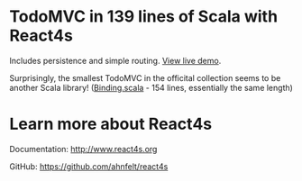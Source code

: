 # TodoMVC in 139 lines of Scala with React4s

Includes persistence and simple routing. [View live demo](http://react4s.org/todomvc/).

Surprisingly, the smallest TodoMVC in the officital collection seems to be another Scala library! ([Binding.scala](http://todomvc.com/examples/binding-scala/#/) - 154 lines, essentially the same length)


# Learn more about React4s

Documentation: http://www.react4s.org

GitHub: https://github.com/ahnfelt/react4s
